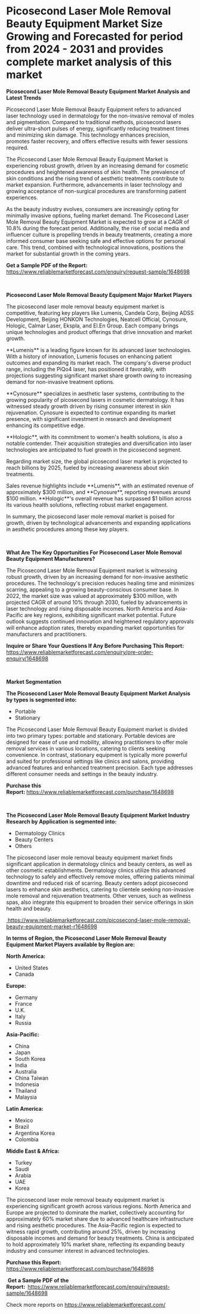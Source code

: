 <p><h1>Picosecond Laser Mole Removal Beauty Equipment Market Size Growing and Forecasted for period from 2024 - 2031 and provides complete market analysis of this market</h1></p><p><strong>Picosecond Laser Mole Removal Beauty Equipment Market Analysis and Latest Trends</strong></p>
<p><p>Picosecond Laser Mole Removal Beauty Equipment refers to advanced laser technology used in dermatology for the non-invasive removal of moles and pigmentation. Compared to traditional methods, picosecond lasers deliver ultra-short pulses of energy, significantly reducing treatment times and minimizing skin damage. This technology enhances precision, promotes faster recovery, and offers effective results with fewer sessions required.</p><p>The Picosecond Laser Mole Removal Beauty Equipment Market is experiencing robust growth, driven by an increasing demand for cosmetic procedures and heightened awareness of skin health. The prevalence of skin conditions and the rising trend of aesthetic treatments contribute to market expansion. Furthermore, advancements in laser technology and growing acceptance of non-surgical procedures are transforming patient experiences.</p><p>As the beauty industry evolves, consumers are increasingly opting for minimally invasive options, fueling market demand. The Picosecond Laser Mole Removal Beauty Equipment Market is expected to grow at a CAGR of 10.8% during the forecast period. Additionally, the rise of social media and influencer culture is propelling trends in beauty treatments, creating a more informed consumer base seeking safe and effective options for personal care. This trend, combined with technological innovations, positions the market for substantial growth in the coming years.</p></p>
<p><strong>Get a Sample PDF of the Report:&nbsp;</strong> <a href="https://www.reliablemarketforecast.com/enquiry/request-sample/1648698?utm_campaign=2015&utm_medium=2&utm_source=Github&utm_content=ia&utm_term=29122024&utm_id=picosecond-laser-mole-removal-beauty-equipment">https://www.reliablemarketforecast.com/enquiry/request-sample/1648698</a></p>
<p>&nbsp;</p>
<p><strong>Picosecond Laser Mole Removal Beauty Equipment Major Market Players</strong></p>
<p><p>The picosecond laser mole removal beauty equipment market is competitive, featuring key players like Lumenis, Candela Corp, Beijing ADSS Development, Beijing HONKON Technologies, Neatcell Official, Cynosure, Hologic, Calmar Laser, Ekspla, and El.En Group. Each company brings unique technologies and product offerings that drive innovation and market growth.</p><p>**Lumenis** is a leading figure known for its advanced laser technologies. With a history of innovation, Lumenis focuses on enhancing patient outcomes and expanding its market reach. The company's diverse product range, including the PiQo4 laser, has positioned it favorably, with projections suggesting significant market share growth owing to increasing demand for non-invasive treatment options.</p><p>**Cynosure** specializes in aesthetic laser systems, contributing to the growing popularity of picosecond lasers in cosmetic dermatology. It has witnessed steady growth driven by rising consumer interest in skin rejuvenation. Cynosure is expected to continue expanding its market presence, with significant investment in research and development enhancing its competitive edge.</p><p>**Hologic**, with its commitment to women's health solutions, is also a notable contender. Their acquisition strategies and diversification into laser technologies are anticipated to fuel growth in the picosecond segment. </p><p>Regarding market size, the global picosecond laser market is projected to reach billions by 2025, fueled by increasing awareness about skin treatments. </p><p>Sales revenue highlights include **Lumenis**, with an estimated revenue of approximately $300 million, and **Cynosure**, reporting revenues around $100 million. **Hologic**'s overall revenue has surpassed $1 billion across its various health solutions, reflecting robust market engagement.</p><p>In summary, the picosecond laser mole removal market is poised for growth, driven by technological advancements and expanding applications in aesthetic procedures among these key players.</p></p>
<p>&nbsp;</p>
<p><strong>What Are The Key Opportunities For Picosecond Laser Mole Removal Beauty Equipment Manufacturers?</strong></p>
<p><p>The Picosecond Laser Mole Removal Equipment market is witnessing robust growth, driven by an increasing demand for non-invasive aesthetic procedures. The technology's precision reduces healing time and minimizes scarring, appealing to a growing beauty-conscious consumer base. In 2022, the market size was valued at approximately $300 million, with projected CAGR of around 10% through 2030, fueled by advancements in laser technology and rising disposable incomes. North America and Asia-Pacific are key regions, exhibiting significant market potential. Future outlook suggests continued innovation and heightened regulatory approvals will enhance adoption rates, thereby expanding market opportunities for manufacturers and practitioners.</p></p>
<p><strong>Inquire or Share Your Questions If Any Before Purchasing This Report:</strong> <a href="https://www.reliablemarketforecast.com/enquiry/pre-order-enquiry/1648698?utm_campaign=2015&utm_medium=2&utm_source=Github&utm_content=ia&utm_term=29122024&utm_id=picosecond-laser-mole-removal-beauty-equipment">https://www.reliablemarketforecast.com/enquiry/pre-order-enquiry/1648698</a></p>
<p>&nbsp;</p>
<p><strong>Market Segmentation</strong></p>
<p><strong>The Picosecond Laser Mole Removal Beauty Equipment Market Analysis by types is segmented into:</strong></p>
<p><ul><li>Portable</li><li>Stationary</li></ul></p>
<p><p>The Picosecond Laser Mole Removal Beauty Equipment market is divided into two primary types: portable and stationary. Portable devices are designed for ease of use and mobility, allowing practitioners to offer mole removal services in various locations, catering to clients seeking convenience. In contrast, stationary equipment is typically more powerful and suited for professional settings like clinics and salons, providing advanced features and enhanced treatment precision. Each type addresses different consumer needs and settings in the beauty industry.</p></p>
<p><strong>Purchase this Report:&nbsp;</strong><a href="https://www.reliablemarketforecast.com/purchase/1648698?utm_campaign=2015&utm_medium=2&utm_source=Github&utm_content=ia&utm_term=29122024&utm_id=picosecond-laser-mole-removal-beauty-equipment">https://www.reliablemarketforecast.com/purchase/1648698</a></p>
<p>&nbsp;</p>
<p><strong>The Picosecond Laser Mole Removal Beauty Equipment Market Industry Research by Application is segmented into:</strong></p>
<p><ul><li>Dermatology Clinics</li><li>Beauty Centers</li><li>Others</li></ul></p>
<p><p>The picosecond laser mole removal beauty equipment market finds significant application in dermatology clinics and beauty centers, as well as other cosmetic establishments. Dermatology clinics utilize this advanced technology to safely and effectively remove moles, offering patients minimal downtime and reduced risk of scarring. Beauty centers adopt picosecond lasers to enhance skin aesthetics, catering to clientele seeking non-invasive mole removal and rejuvenation treatments. Other venues, such as wellness spas, also integrate this equipment to broaden their service offerings in skin health and beauty.</p></p>
<p><a href="https://www.reliablemarketforecast.com/picosecond-laser-mole-removal-beauty-equipment-market-r1648698?utm_campaign=2015&utm_medium=2&utm_source=Github&utm_content=ia&utm_term=29122024&utm_id=picosecond-laser-mole-removal-beauty-equipment">&nbsp;https://www.reliablemarketforecast.com/picosecond-laser-mole-removal-beauty-equipment-market-r1648698</a></p>
<p><strong>In terms of Region, the Picosecond Laser Mole Removal Beauty Equipment Market Players available by Region are:</strong></p>
<p>
    <p> <strong> North America: </strong>
        <ul>
            <li>United States</li>
            <li>Canada</li>
        </ul>
        </p> 
    <p> <strong> Europe: </strong>
        <ul>
            <li>Germany</li>
            <li>France</li>
            <li>U.K.</li>
            <li>Italy</li>
            <li>Russia</li>
        </ul>
        </p> 
    <p> <strong> Asia-Pacific: </strong>
        <ul>
            <li>China</li>
            <li>Japan</li>
            <li>South Korea</li>
            <li>India</li>
            <li>Australia</li>
            <li>China Taiwan</li>
            <li>Indonesia</li>
            <li>Thailand</li>
            <li>Malaysia</li>
        </ul>
        </p> 
    <p> <strong> Latin America: </strong>
        <ul>
            <li>Mexico</li>
            <li>Brazil</li>
            <li>Argentina Korea</li>
            <li>Colombia</li>
        </ul>
        </p> 
    <p> <strong> Middle East & Africa: </strong>
        <ul>
            <li>Turkey</li>
            <li>Saudi</li>
            <li>Arabia</li>
            <li>UAE</li>
            <li>Korea</li>
        </ul>
    </p>
    </p>
<p><p>The picosecond laser mole removal beauty equipment market is experiencing significant growth across various regions. North America and Europe are projected to dominate the market, collectively accounting for approximately 60% market share due to advanced healthcare infrastructure and rising aesthetic procedures. The Asia-Pacific region is expected to witness rapid growth, contributing around 25%, driven by increasing disposable incomes and demand for beauty treatments. China is anticipated to hold approximately 10% market share, reflecting its expanding beauty industry and consumer interest in advanced technologies.</p></p>
<p><strong>Purchase this Report: </strong><a href="https://www.reliablemarketforecast.com/purchase/1648698?utm_campaign=2015&utm_medium=2&utm_source=Github&utm_content=ia&utm_term=29122024&utm_id=picosecond-laser-mole-removal-beauty-equipment">https://www.reliablemarketforecast.com/purchase/1648698</a></p>
<p>&nbsp;<strong>Get a Sample PDF of the Report:&nbsp;&nbsp;</strong><a href="https://www.reliablemarketforecast.com/enquiry/request-sample/1648698?utm_campaign=2015&utm_medium=2&utm_source=Github&utm_content=ia&utm_term=29122024&utm_id=picosecond-laser-mole-removal-beauty-equipment">https://www.reliablemarketforecast.com/enquiry/request-sample/1648698</a></p>
<p><strong></strong></p>
<p>Check more reports on <a href="https://www.reliablemarketforecast.com/?utm_campaign=2015&utm_medium=2&utm_source=Github&utm_content=ia&utm_term=29122024&utm_id=picosecond-laser-mole-removal-beauty-equipment">https://www.reliablemarketforecast.com/</a></p>